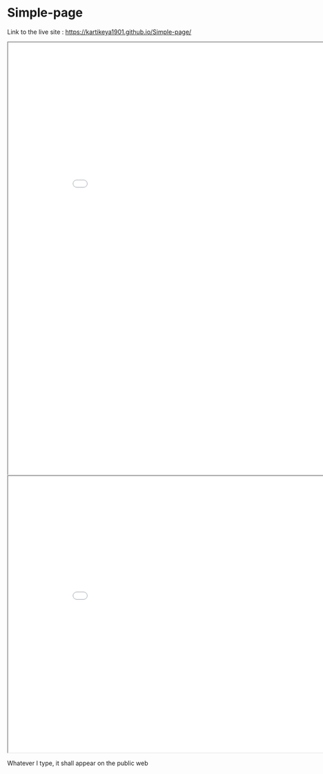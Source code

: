 # Simple-page
Link to the live site : https://kartikeya1901.github.io/Simple-page/

<iframe scrolling="no"  width="900" height="1000" src="./Chart of Population growth.htm"></iframe>

<iframe scrolling="no"  width="900" height="640" src="./match-data-to-chart-type (version 1)_16312_image001.gif"></iframe>

Whatever I type, it shall appear on the public web
